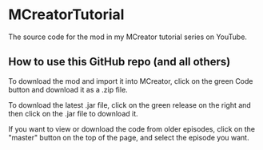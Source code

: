 # MCreatorTutorial
The source code for the mod in my MCreator tutorial series on YouTube.

## How to use this GitHub repo (and all others)
To download the mod and import it into MCreator, click on the green Code button and download it as a .zip file.

To download the latest .jar file, click on the green release on the right and then click on the .jar file to download it.

If you want to view or download the code from older episodes, click on the "master" button on the top of the page, and select the episode you want.
